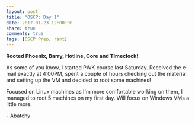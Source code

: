 ```yaml
---
layout: post
title: "OSCP: Day 1"
date: 2017-01-23 12:00:00
share: true
comments: true
tags: [OSCP Prep, rant]
---
```


**Rooted Phoenix, Barry, Hotline, Core and Timeclock!**
  
As some of you know, I started PWK course last Saturday. Received the e-mail exactly at 4:00PM, spent a couple of hours checking out the material and setting up the VM and decided to root some machines!  
  
Focused on Linux machines as I'm more comfortable working on them, I managed to root 5 machines on my first day. Will focus on Windows VMs a little more.

\- Abatchy